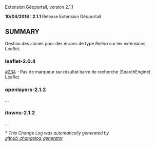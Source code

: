 Extension Géoportail, version 2.1.1

**10/04/2018 : 2.1.1** Release Extension Géoportail

## SUMMARY

Gestion des icônes pour des écrans de type *Retina* sur les extensions Leaflet.

### leaflet-2.0.4

[#234](https://github.com/IGNF/geoportal-extensions/issues/234) - Pas de marqueur sur résultat barre de recherche (SearchEngine) Leaflet

### openlayers-2.1.2

...

### itowns-2.1.2

...

\* *This Change Log was automatically generated by [github_changelog_generator](https://github.com/skywinder/Github-Changelog-Generator)*
